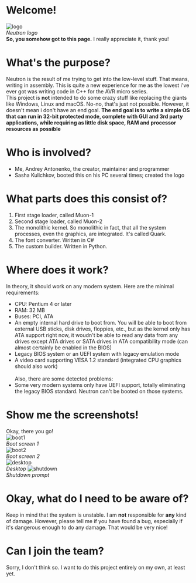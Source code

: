 # Welcome!
![logo](https://github.com/portasynthinca3/neutron/blob/master/gfx/logo_cut.png "logo")\
*Neutron logo*\
**So, you somehow got to this page.** I really appreciate it, thank you!
# What's the purpose?
Neutron is the result of me trying to get into the low-level stuff. That means, writing in assembly. This is quite a new
experience for me as the lowest i've ever got was writing code in C++ for the AVR micro series.\
This project is **not** intended to do some crazy stuff like replacing the giants like Windows, Linux and macOS. No-no, that's just not possible. However, it doesn't mean i don't have an end goal. **The end goal is to write a simple OS that can run in 32-bit protected mode, complete with GUI and 3rd party applications, while requiring as little disk space, RAM and processor resources as possible**
# Who is involved?
* Me, Andrey Antonenko, the creator, maintainer and programmer
* Sasha Kulichkov, booted this on his PC several times; created the logo
# What parts does this consist of?
1. First stage loader, called Muon-1
2. Second stage loader, called Muon-2
3. The monolithic kernel. So monolithic in fact, that all the system processes, even the graphics, are integrated. It's called Quark.
4. The font converter. Written in C#
5. The custom builder. Written in Python.
# Where does it work?
In theory, it should work on any modern system. Here are the minimal requirements:
* CPU: Pentium 4 or later
* RAM: 32 MB
* Buses: PCI, ATA
* An empty internal hard drive to boot from. You will be able to boot from external USB sticks, disk drives, floppies, etc., but
as the kernel only has ATA support right now, it woudn't be able to read any data from any drives except ATA drives or SATA
drives in ATA compatibility mode (can almost certainly be enabled in the BIOS)
* Legacy BIOS system or an UEFI system with legacy emulation mode
* A video card supporting VESA 1.2 standard (integrated CPU graphics should also work)\
\
Also, there are some detected problems:
* Some very modern systems only have UEFI support, totally eliminating the legacy BIOS standard. Neutron can't be booted on those systems.
# Show me the screenshots!
Okay, there you go!\
![boot1](https://github.com/portasynthinca3/neutron/blob/master/screens/boot_1.png "boot1")\
*Boot screen 1*\
![boot2](https://github.com/portasynthinca3/neutron/blob/master/screens/boot_2.png "boot2")\
*Boot screen 2*\
![desktop](https://github.com/portasynthinca3/neutron/blob/master/screens/desktop.png "desktop")\
*Desktop*
![shutdown](https://github.com/portasynthinca3/neutron/blob/master/screens/sdown.png "shutdown")\
*Shutdown prompt*
# Okay, what do I need to be aware of?
Keep in mind that the system is unstable. I am **not** responsible for **any** kind of damage.
However, please tell me if you have found a bug, especially if it's dangerous enough to do any damage. That would be very nice!
# Can I join the team?
Sorry, I don't think so. I want to do this project entirely on my own, at least yet.
